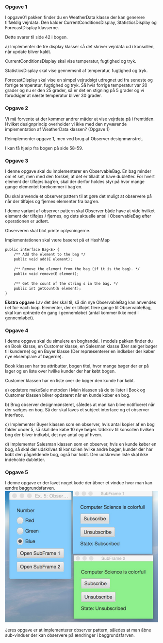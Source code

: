### Opgave 1

I opgave01 pakken finder du en WeatherData klasse der kan generere tilfældig vejrdata.
Den kalder CurrentConditionsDisplay, StatisticsDisplay og ForecastDisplay klasserne.

Dette svarer til side 42 i bogen. 

a) Implementer de tre display klasser så det skriver vejrdata ud i konsollen, når update bliver kaldt.

CurrentConditionsDisplay skal vise temperatur, fugtighed og tryk.

StatisticsDisplay skal vise gennemsnit af temperatur, fugtighed og tryk.

ForecastDisplay skal vise en simpel vejrudsigt udregnet ud fra seneste og forrige temperatur, fugtighed og tryk.
Så hvis forrige temperatur var 20 grader og nu er den 25 grader, så er det en stigning på 5 grader og vi forudsiger at næste temperatur bliver 30 grader.

### Opgave 2

Vi må forvente at der kommer andrer måder at vise vejrdata på i fremtiden.
Hvilket designprincip overholder vi ikke med den nyværende implementation af WeatherData klassen? (Opgave 1)

Reimplementer opgave 1, men ved brug af Observer designmønstret.

I kan få hjælp fra bogen på side 58-59.

### Opgave 3

I denne opgave skal du implementerer en ObservableBag. En bag minder om et set, men med
den forskel, at det er tilladt at have dubletter. For hvert element der tilføjes bag’en, skal der
derfor holdes styr på hvor mange gange elementet forekommer i bag’en.

Du skal anvende et observer pattern til at gøre det muligt at observere på når der tilføjes og
fjernes elementer fra bag’en. 

I denne variant af observer pattern skal Observer både have at
vide hvilket element der tilføjes / fjernes, og dets aktuelle antal i ObservableBag efter
operationen er udført. 

Observeren skal blot printe oplysningerne.

Implementationen skal være baseret på et HashMap


    public interface Bag<E> {
        /** Add the element to the bag */
        public void add(E element);

        /** Remove the element from the bag (if it is the bag). */
        public void remove(E element);

        /** Get the count of the string s in the bag. */
        public int getCount(E element);
    }

<b>Ekstra opgave</b> Lav det der skal til, så din nye ObservableBag kan anvendes i et for-each loop. Elementer, der
er tilføjet flere gange til ObservableBag, skal kun optræde én gang i gennemløbet (antal
kommer ikke med i gennemløbet).

### Opgave 4

I denne opgave skal du simulere en boghandel. I models pakken finder du en Book klasse, en Customer klasse, en Salesman klasse (Der sælger bøger til kunderne) og en Buyer klasse (Der repræsenterer en indkøber der køber nye eksemplare af bøgerne).

Book klassen har tre attributter, bogen titel, hvor mange bøger der er på lager og en liste over hvilke kunder der har købt bogen. 

Customer klassen har en liste over de bøger den kunde har købt. 

a) opdatere makeSale metoden i Main klassen så de to lister i Book og Customer klassen bliver opdateret når en kunde køber en bog.

b) Brug observer designmønsteret, således at man kan blive notificeret når der sælges en bog. Så der skal laves et subject interface og et observer interface.

c) Implementer Buyer klassen som en observer, hvis antal kopier af en bog falder under 5, så skal den købe 10 nye bøger. Udskriv til konsollen hvilken bog der bliver indkøbt, det nye antal og af hvem.

d) Implementer Salesman klassen som en observer, hvis en kunde køber en bog, så skal der udskrives til konsollen hvilke andre bøger, kunder der har købt den pågældende bog, også har købt. Den udskrevne liste skal ikke indeholde dubletter.

### Opgave 5

I denne opgave er der lavet noget kode der åbner et vindue hvor man kan ændre baggrundsfarven.
![img.png](resources\images\img.png)

Jeres opgave er at implementerer observer pattern, således at man åbne sub-vinduer der kan observere på ændringer i baggrundsfarven.